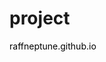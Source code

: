 <h1>project</h1>
<a href="https://raffneptune.github.io/" style="color: black; text-decoration: none;">raffneptune.github.io</a>
